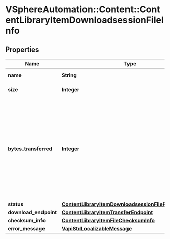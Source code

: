 # VSphereAutomation::Content::ContentLibraryItemDownloadsessionFileInfo

## Properties
Name | Type | Description | Notes
------------ | ------------- | ------------- | -------------
**name** | **String** | The name of the file. | [optional] 
**size** | **Integer** | The file size, in bytes. | [optional] 
**bytes_transferred** | **Integer** | The number of bytes that have been transferred by the server so far for making this file prepared for download. This value may stay at zero till the client starts downloading the file. | [optional] 
**status** | [**ContentLibraryItemDownloadsessionFilePrepareStatus**](ContentLibraryItemDownloadsessionFilePrepareStatus.md) |  | [optional] 
**download_endpoint** | [**ContentLibraryItemTransferEndpoint**](ContentLibraryItemTransferEndpoint.md) |  | [optional] 
**checksum_info** | [**ContentLibraryItemFileChecksumInfo**](ContentLibraryItemFileChecksumInfo.md) |  | [optional] 
**error_message** | [**VapiStdLocalizableMessage**](VapiStdLocalizableMessage.md) |  | [optional] 



